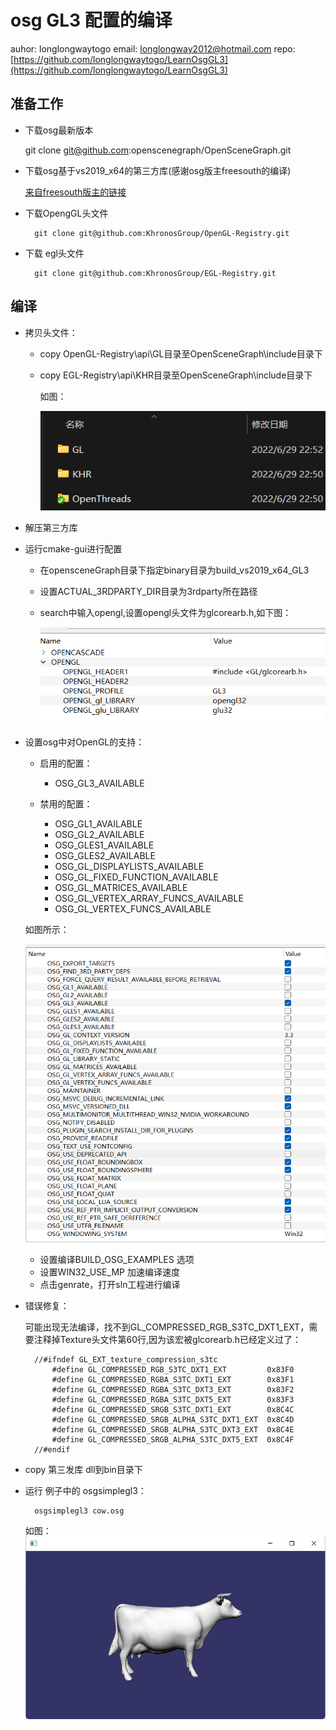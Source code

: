 # osg GL3 配置的编译

auhor: longlongwaytogo
email: longlongway2012@hotmail.com
repo: [https://github.com/longlongwaytogo/LearnOsgGL3](https://github.com/longlongwaytogo/LearnOsgGL3)
		
## 准备工作
- 下载osg最新版本

	git clone git@github.com:openscenegraph/OpenSceneGraph.git
	
- 下载osg基于vs2019_x64的第三方库(感谢osg版主freesouth的编译)
	
	[来自freesouth版主的链接](https://freesouth.blog.csdn.net/article/details/121093781)
	
- 下载OpengGL头文件
	

		git clone git@github.com:KhronosGroup/OpenGL-Registry.git
	
- 下载 egl头文件

		git clone git@github.com:KhronosGroup/EGL-Registry.git
	
## 编译
-  拷贝头文件：
	- copy OpenGL-Registry\api\GL目录至OpenSceneGraph\include目录下  
	- copy EGL-Registry\api\KHR目录至OpenSceneGraph\include目录下  

		如图：

		![img](images\01-01-1.png)
	
- 解压第三方库
- 运行cmake-gui进行配置
	- 在opensceneGraph目录下指定binary目录为build_vs2019_x64_GL3
	- 设置ACTUAL_3RDPARTY_DIR目录为3rdparty所在路径
	- search中输入opengl,设置opengl头文件为glcorearb.h,如下图：
		
		![img](images\01-01-2.png)
- 设置osg中对OpenGL的支持：
	
	- 启用的配置：	
		 - OSG_GL3_AVAILABLE

	- 禁用的配置：
		
		- OSG_GL1_AVAILABLE
		- OSG_GL2_AVAILABLE
		- OSG_GLES1_AVAILABLE
		- OSG_GLES2_AVAILABLE
		- OSG_GL_DISPLAYLISTS_AVAILABLE
		- OSG_GL_FIXED_FUNCTION_AVAILABLE
		- OSG_GL_MATRICES_AVAILABLE
		- OSG_GL_VERTEX_ARRAY_FUNCS_AVAILABLE
		- OSG_GL_VERTEX_FUNCS_AVAILABLE
	 
	 如图所示：
	 
	 ![img](images\01-01-3.png)

	- 设置编译BUILD_OSG_EXAMPLES 选项
	- 设置WIN32_USE_MP 加速编译速度
	- 点击genrate，打开sln工程进行编译

- 错误修复：
	
	可能出现无法编译，找不到GL_COMPRESSED_RGB_S3TC_DXT1_EXT，需要注释掉Texture头文件第60行,因为该宏被glcorearb.h已经定义过了：

		//#ifndef GL_EXT_texture_compression_s3tc
			#define GL_COMPRESSED_RGB_S3TC_DXT1_EXT         0x83F0
			#define GL_COMPRESSED_RGBA_S3TC_DXT1_EXT        0x83F1
			#define GL_COMPRESSED_RGBA_S3TC_DXT3_EXT        0x83F2
			#define GL_COMPRESSED_RGBA_S3TC_DXT5_EXT        0x83F3
			#define GL_COMPRESSED_SRGB_S3TC_DXT1_EXT        0x8C4C
			#define GL_COMPRESSED_SRGB_ALPHA_S3TC_DXT1_EXT  0x8C4D
			#define GL_COMPRESSED_SRGB_ALPHA_S3TC_DXT3_EXT  0x8C4E
			#define GL_COMPRESSED_SRGB_ALPHA_S3TC_DXT5_EXT  0x8C4F
		//#endif
	
- copy 第三发库 dll到bin目录下
- 运行  例子中的 osgsimplegl3：
  
		osgsimplegl3 cow.osg
	如图：
	 ![imge](images/01-01-4.png)
	